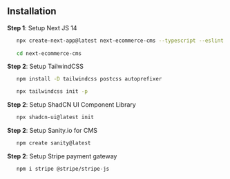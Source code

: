 
## Installation

**Step 1**: Setup Next JS 14

```bash
   npx create-next-app@latest next-ecommerce-cms --typescript --eslint
   
   cd next-ecommerce-cms
```

**Step 2**: Setup TailwindCSS

```bash
   npm install -D tailwindcss postcss autoprefixer

   npx tailwindcss init -p
```

**Step 2**: Setup ShadCN UI Component Library

```bash
   npx shadcn-ui@latest init
```

**Step 2**: Setup Sanity.io for CMS

```bash
   npm create sanity@latest
```

**Step 2**: Setup Stripe payment gateway

```bash
   npm i stripe @stripe/stripe-js
```
